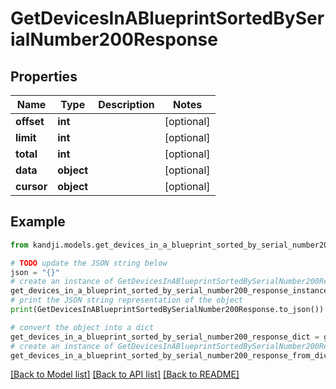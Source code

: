 # GetDevicesInABlueprintSortedBySerialNumber200Response


## Properties

Name | Type | Description | Notes
------------ | ------------- | ------------- | -------------
**offset** | **int** |  | [optional] 
**limit** | **int** |  | [optional] 
**total** | **int** |  | [optional] 
**data** | **object** |  | [optional] 
**cursor** | **object** |  | [optional] 

## Example

```python
from kandji.models.get_devices_in_a_blueprint_sorted_by_serial_number200_response import GetDevicesInABlueprintSortedBySerialNumber200Response

# TODO update the JSON string below
json = "{}"
# create an instance of GetDevicesInABlueprintSortedBySerialNumber200Response from a JSON string
get_devices_in_a_blueprint_sorted_by_serial_number200_response_instance = GetDevicesInABlueprintSortedBySerialNumber200Response.from_json(json)
# print the JSON string representation of the object
print(GetDevicesInABlueprintSortedBySerialNumber200Response.to_json())

# convert the object into a dict
get_devices_in_a_blueprint_sorted_by_serial_number200_response_dict = get_devices_in_a_blueprint_sorted_by_serial_number200_response_instance.to_dict()
# create an instance of GetDevicesInABlueprintSortedBySerialNumber200Response from a dict
get_devices_in_a_blueprint_sorted_by_serial_number200_response_from_dict = GetDevicesInABlueprintSortedBySerialNumber200Response.from_dict(get_devices_in_a_blueprint_sorted_by_serial_number200_response_dict)
```
[[Back to Model list]](../README.md#documentation-for-models) [[Back to API list]](../README.md#documentation-for-api-endpoints) [[Back to README]](../README.md)


